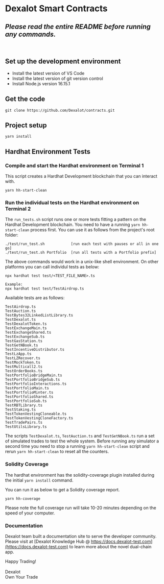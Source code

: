 # Dexalot Smart Contracts

## *Please read the entire README before running any commands.*

<br>

## Set up the development environment

- Install the latest version of VS Code
- Install the latest version of git version control
- Install Node.js version 16.15.1

## Get the code

```
git clone https://github.com/Dexalot/contracts.git
```

## Project setup

```
yarn install
```

## Hardhat Environment Tests

### Compile and start the Hardhat environment on Terminal 1

This script creates a Hardhat Development blockchain that you can interact with.

```
yarn hh-start-clean
```

### Run the individual tests on the Hardhat environment on Terminal 2

The `run_tests.sh` script runs one or more tests fitting a pattern on the Hardhat Development blockchain.  You need to have a running ```yarn hh-start-clean``` process first. You can use it as follows from the project's root folder:

```
./test/run_test.sh            [run each test with pauses or all in one go]
./test/run_test.sh Portfolio  [run all tests with a Portfolio prefix]
```

The above commands would work in a unix-like shell environment.  On other platforms you can call individul tests as below:

```
npx hardhat test test/<TEST_FILE_NAME>.ts

Example:
npx hardhat test test/TestAirdrop.ts
```

Available tests are as follows:

```
TestAirdrop.ts
TestAuction.ts
TestBytes32LinkedListLibrary.ts
TestDexalot.ts
TestDexalotToken.ts
TestExchangeMain.ts
TestExchangeShared.ts
TestExchangeSub.ts
TestGasStation.ts
TestGetNBook.ts
TestIncentiveDistributor.ts
TestLzApp.ts
TestLZRecover.ts
TestMockToken.ts
TestMulticall2.ts
TestOrderBooks.ts
TestPortfolioBridgeMain.ts
TestPortfolioBridgeSub.ts
TestPortfolioInteractions.ts
TestPortfolioMain.ts
TestPortfolioMinter.ts
TestPortfolioShared.ts
TestPortfolioSub.ts
TestRBTLibrary.ts
TestStaking.ts
TestTokenVestingCloneable.ts
TestTokenVestingCloneFactory.ts
TestTradePairs.ts
TestUtilsLibrary.ts
```

The scripts `TestDexalot.ts`, `TestAuction.ts` and `TestGetNBook.ts` run a set of simulated trades to test the whole system.  Before running any simulator a second time you need to stop a running ```yarn hh-start-clean``` script and rerun ```yarn hh-start-clean``` to reset all the counters.

### Solidity Coverage

The hardhat environment has the solidity-coverage plugin installed during the initial `yarn install` command.

You can run it as below to get a Solidity coverage report.

```
yarn hh-coverage
```

Please note the full coverage run will take 10-20 minutes depending on the speed of your computer.

### Documentation

Dexalot team built a documentation site to serve the developer community.  Please visit at
[Dexalot Knowledge Hub @ https://docs.dexalot-test.com](https://docs.dexalot-test.com) to
learn more about the novel dual-chain app.

Happy Trading! \
\
Dexalot \
Own Your Trade
